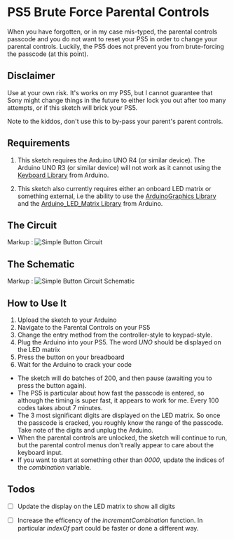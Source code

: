 # PS5 Brute Force Parental Controls
When you have forgotten, or in my case mis-typed, the parental controls passcode and you do not want to reset your PS5 in order to change your parental controls. Luckily, the PS5 does not prevent you from brute-forcing the passcode (at this point).

## Disclaimer

Use at your own risk. It's works on my PS5, but I cannot guarantee that Sony might change things in the future to either lock you out after too many attempts, or if this sketch will brick your PS5.

Note to the kiddos, don't use this to by-pass your parent's parent controls.

## Requirements

1. This sketch requires the Arduino UNO R4 (or similar device). The Arduino UNO R3 (or similar device) will not work as it cannot using the [Keyboard Library](https://docs.arduino.cc/language-reference/en/functions/usb/Keyboard/) from Arduino.

2. This sketch also currently requires either an onboard LED matrix or something external, i.e the ability to use the [ArduinoGraphics Library](https://github.com/arduino-libraries/ArduinoGraphics) and the [Arduino_LED_Matrix Library](https://docs.arduino.cc/tutorials/uno-r4-wifi/led-matrix/) from Arduino.

## The Circuit

Markup : ![](https://docs.arduino.cc/static/73702ee121860fa04c7f6db5bc77183b/a6d36/circuit.png "Simple Button Circuit")

## The Schematic

Markup : ![](https://docs.arduino.cc/static/fb8449b4834dfbbf3c03223c8bc3e5b5/a6d36/schematic.png "Simple Button Circuit Schematic")

## How to Use It

1. Upload the sketch to your Arduino
2. Navigate to the Parental Controls on your PS5
3. Change the entry method from the controller-style to keypad-style.
4. Plug the Arduino into your PS5. The word *UNO* should be displayed on the LED matrix
5. Press the button on your breadboard
6. Wait for the Arduino to crack your code
  - The sketch will do batches of 200, and then pause (awaiting you to press the button again).
  - The PS5 is particular about how fast the passcode is entered, so although the timing is super fast, it appears to work for me. Every 100 codes takes about 7 minutes.
  - The 3 most significant digits are displayed on the LED matrix. So once the passcode is cracked, you roughly know the range of the passcode. Take note of the digits and unplug the Arduino.
  - When the parental controls are unlocked, the sketch will continue to run, but the parental control menus don't really appear to care about the keyboard input.
  - If you want to start at something other than *0000*, update the indices of the *combination* variable.

## Todos

- [ ] Update the display on the LED matrix to show all digits
- [ ] Increase the efficency of the *incrementCombination* function. In particular *indexOf* part could be faster or done a different way.

